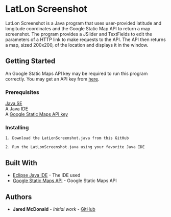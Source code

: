 # LatLon Screenshot

LatLon Screenshot is a Java program that uses user-provided latitude and longitude coordinates and the Google Static Map API to return a map screenshot. The program provides a JSlider and TextFields to edit the parameters of a HTTP link to make requests to the API. The API then returns a map, sized 200x200, of the location and displays it in the window.

## Getting Started

An Google Static Maps API key may be required to run this program correctly. You may get an API key from [here](https://developers.google.com/maps/documentation/static-maps/get-api-key).

### Prerequisites

[Java SE](https://www.oracle.com/technetwork/java/javase/downloads/jdk8-downloads-2133151.html)  
A Java IDE  
A [Google Static Maps API key](https://developers.google.com/maps/documentation/static-maps/get-api-key)

### Installing
```
1. Download the LatLonScreenshot.java from this GitHub
```
```
2. Run the LatLonScreenshot.java using your favorite Java IDE
```

## Built With

* [Eclipse Java IDE](https://www.eclipse.org/downloads/packages/eclipse-ide-java-developers/keplersr1) - The IDE used
* [Google Static Maps API](https://developers.google.com/maps/documentation/static-maps/) - Google Static Maps API

## Authors

* **Jared McDonald** - *Initial work* - [GitHub](https://github.com/Jaredx610)
